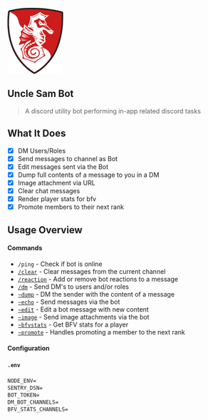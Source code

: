 ![Logo](docs/img/logo.png "Logo")

Uncle Sam Bot
---

> A discord utility bot performing in-app related discord tasks

What It Does
---

- [x] DM Users/Roles
- [x] Send messages to channel as Bot
- [x] Edit messages sent via the Bot
- [x] Dump full contents of a message to you in a DM
- [x] Image attachment via URL
- [x] Clear chat messages
- [x] Render player stats for bfv
- [x] Promote members to their next rank

Usage Overview
---

#### Commands

* `/ping` - Check if bot is online
* [`/clear`](docs/commands/clear.md) - Clear messages from the current channel
* [`/reaction`](docs/commands/reaction.md) - Add or remove bot reactions to a message
* [`/dm`](docs/commands/dm.md) - Send DM's to users and/or roles
* [`~dump`](docs/commands/dump.md) - DM the sender with the content of a message
* [`~echo`](docs/commands/echo.md) - Send messages via the bot
* [`~edit`](docs/commands/edit.md) - Edit a bot message with new content
* [`~image`](docs/commands/echo.md) - Send image attachments via the bot
* [`~bfvstats`](docs/commands/bfvstats.md) - Get BFV stats for a player
* [`~promote`](docs/commands/promote.md) - Handles promoting a member to the next rank

#### Configuration

#### `.env`

```
NODE_ENV=
SENTRY_DSN=
BOT_TOKEN=
DM_BOT_CHANNELS=
BFV_STATS_CHANNELS=
```

